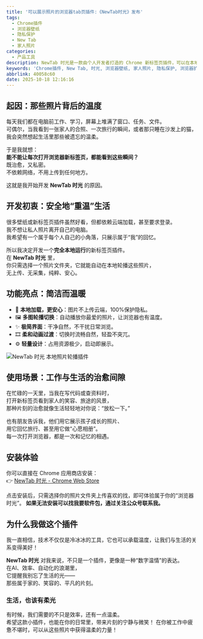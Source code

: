 ```yaml
---
title: '可以展示照片的浏览器tab页插件:《NewTab时光》发布'
tags:
  - Chrome插件
  - 浏览器壁纸
  - 隐私保护
  - New Tab
  - 家人照片
categories:
  - 产品工具
description: NewTab 时光是一款由个人开发者打造的 Chrome 新标签页插件，可以在本地安全地轮播家人或旅行照片，不上传云端，守护你的温柔时光。
keywords: 'Chrome插件, New Tab, 时光, 浏览器壁纸, 家人照片, 隐私保护, 浏览器扩展, 桌面美化'
abbrlink: 40058c60
date: 2025-10-18 12:16:16
---
```


<meta property="og:title" content="NewTab 时光 - 让家人照片安全出现在你的新标签页">
<meta property="og:description" content="由个人开发者打造的 Chrome 插件，本地轮播家人或旅行照片，不上传云端，守护你的温柔时光。">


## 起因：那些照片背后的温度

每天我们都在电脑前工作、学习，屏幕上堆满了窗口、任务、文件。  
可偶尔，当我看到一张家人的合照、一次旅行的瞬间，或者那只睡在沙发上的猫，  
我会突然想起生活里那些被遗忘的温柔。

于是我就想：  
**能不能让每次打开浏览器新标签页，都能看到这些瞬间？**  
既治愈，又私密。  
不依赖网络，不用上传到任何地方。

这就是我开始开发 **NewTab 时光** 的原因。



## 开发初衷：安全地“重温”生活

很多壁纸或新标签页插件虽然好看，但都依赖云端加载，甚至要求登录。  
我不想让私人照片离开自己的电脑。  
我希望有一个属于每个人自己的小角落，只展示属于“我”的回忆。

所以我决定开发一个**完全本地运行**的新标签页插件。  
在 **NewTab 时光** 里，  
你只需选择一个照片文件夹，它就能自动在本地轮播这些照片，  
无上传、无采集，纯粹、安心。


## 功能亮点：简洁而温暖

- 🌅 **本地加载，更安心**：图片不上传云端，100%保护隐私。  
- 🖼️ **多图轮播切换**：自动播放你最爱的照片，让浏览器也有温度。  
- ✨ **极简界面**：干净自然，不干扰日常浏览。  
- 🎞️ **柔和动画过渡**：切换时流畅自然，轻盈不突兀。  
- ⚙️ **轻量设计**：占用资源极少，启动即展示。

![NewTab 时光 本地照片轮播插件](https://raw.githubusercontent.com/zhulg/allpic/refs/heads/master/newtab.png)



## 使用场景：工作与生活的治愈间隙

在忙碌的一天里，当我在写代码或查资料时，  
打开新标签页看到家人的笑容、旅途的风景，  
那种片刻的治愈就像生活轻轻地对你说：“放松一下。”

也有朋友告诉我，他们用它展示孩子成长的照片、  
用它回忆旅行、甚至用它做“心愿相册”。  
每一次打开浏览器，都是一次和记忆的相遇。



## 安装体验

你可以直接在 Chrome 应用商店安装：  
👉 [NewTab 时光 - Chrome Web Store](https://chromewebstore.google.com/detail/newtab%E6%97%B6%E5%85%89/kbdigfmfkgkdochfbacffcdoioofaeca)

点击安装后，只需选择你的照片文件夹上传喜欢的找，即可体验属于你的“浏览器时光”。
**如果无法安装可以找我要软件包，通过关注公众号联系我。**



## 为什么我做这个插件

我一直相信，技术不仅仅是冷冰冰的工具，它也可以承载温度，让我们与生活的关系变得美好！

**NewTab 时光** 对我来说，不只是一个插件，更像是一种“数字温情”的表达。  
在AI、效率、自动化的浪潮里，  
它提醒我别忘了生活的光——  
那些属于家的、笑容的、平凡的片刻。



### 生活，也该有柔光

有时候，我们需要的不只是效率，还有一点温柔。  
希望这款小插件，也能在你的日常里，带来片刻的宁静与微笑！
在你被工作中疲惫不堪时，可以从这些照片中获得温柔的力量！


